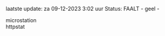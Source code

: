 laatste update: 
za 09-12-2023  3:02   uur 
Status: FAALT - geel - 
<div class="service Y">microstation</div><div class="service G">httpstat</div>